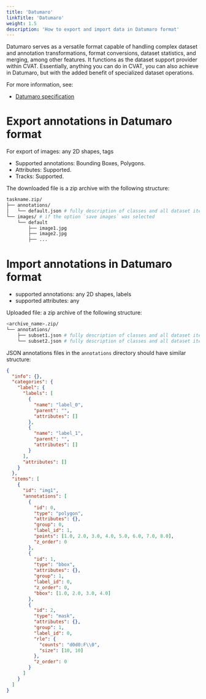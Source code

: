 ```yaml
---
title: 'Datumaro'
linkTitle: 'Datumaro'
weight: 1.5
description: 'How to export and import data in Datumaro format'
---
```


Datumaro serves as a versatile format capable of handling complex
dataset and annotation transformations,
format conversions, dataset statistics, and merging, among other features.
It functions as the dataset support provider within CVAT.
Essentially, anything you can do in CVAT, you can also achieve
in Datumaro, but with the added benefit of specialized dataset operations.

For more information, see:

- [Datumaro specification](https://github.com/cvat-ai/datumaro/)

# Export annotations in Datumaro format

For export of images: any 2D shapes, tags

- Supported annotations: Bounding Boxes, Polygons.
- Attributes: Supported.
- Tracks: Supported.

The downloaded file is a zip archive with the following structure:

```bash
taskname.zip/
├── annotations/
│   └── default.json # fully description of classes and all dataset items
└── images/ # if the option `save images` was selected
    └── default
        ├── image1.jpg
        ├── image2.jpg
        ├── ...
```

# Import annotations in Datumaro format

- supported annotations: any 2D shapes, labels
- supported attributes: any

Uploaded file: a zip archive of the following structure:

```bash
<archive_name>.zip/
└── annotations/
    ├── subset1.json # fully description of classes and all dataset items
    └── subset2.json # fully description of classes and all dataset items
```

JSON annotations files in the `annotations` directory should have similar structure:

```json
{
  "info": {},
  "categories": {
    "label": {
      "labels": [
        {
          "name": "label_0",
          "parent": "",
          "attributes": []
        },
        {
          "name": "label_1",
          "parent": "",
          "attributes": []
        }
      ],
      "attributes": []
    }
  },
  "items": [
    {
      "id": "img1",
      "annotations": [
        {
          "id": 0,
          "type": "polygon",
          "attributes": {},
          "group": 0,
          "label_id": 1,
          "points": [1.0, 2.0, 3.0, 4.0, 5.0, 6.0, 7.0, 8.0],
          "z_order": 0
        },
        {
          "id": 1,
          "type": "bbox",
          "attributes": {},
          "group": 1,
          "label_id": 0,
          "z_order": 0,
          "bbox": [1.0, 2.0, 3.0, 4.0]
        },
        {
          "id": 2,
          "type": "mask",
          "attributes": {},
          "group": 1,
          "label_id": 0,
          "rle": {
            "counts": "d0d0:F\\0",
            "size": [10, 10]
          },
          "z_order": 0
        }
      ]
    }
  ]
}
```